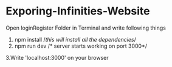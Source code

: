 # Exporing-Infinities-Website

Open loginRegister Folder in Terminal and write following things

1. npm install 
/*this will install all the dependencies*/
2. npm run dev
/* server starts working on port 3000*/

3.Write 'localhost:3000' on your browser
